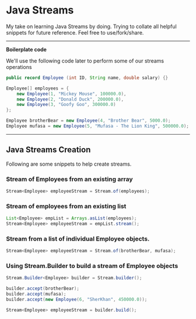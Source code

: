 # Java Streams
My take on learning Java Streams by doing.
Trying to collate all helpful snippets for future reference.
Feel free to use/fork/share. 

---

<b>Boilerplate code</b>

We'll use the following code later to perform some of our streams operations

```java
public record Employee (int ID, String name, double salary) {}

Employee[] employees = {
    new Employee(1, "Mickey Mouse", 100000.0),
    new Employee(2, "Donald Duck", 200000.0),
    new Employee(3, "Goofy Goo", 300000.0)
};

Employee brotherBear = new Employee(4, "Brother Bear", 5000.0);
Employee mufasa = new Employee(5, "Mufasa - The Lion King", 500000.0);
```
---

## Java Streams Creation
Following are some snippets to help create streams.

### Stream of Employees from an existing array
```java
Stream<Employee> employeeStream = Stream.of(employees);
```

### Stream of employees from an existing list
```java
List<Employee> empList = Arrays.asList(employees);
Stream<Employee> employeeStream = empList.stream();
```

### Stream from a list of individual Employee objects.
```java
Stream<Employee> employeeStream = Stream.of(brotherBear, mufasa);
```

### Using Stream.Builder to build a stream of Employee objects
```java
Stream.Builder<Employee> builder = Stream.builder();

builder.accept(brotherBear);
builder.accept(mufasa);
builder.accept(new Employee(6, "SherKhan", 450000.0));

Stream<Employee> employeeStream = builder.build();
```